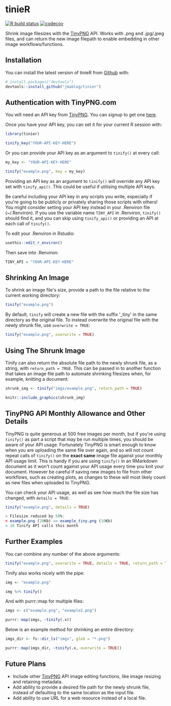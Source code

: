 
# tinieR

<!-- badges: start -->
  [![R build status](https://github.com/jmablog/tinieR/workflows/R-CMD-check/badge.svg)](https://github.com/jmablog/tinieR/actions)
[![codecov](https://codecov.io/gh/jmablog/tinieR/branch/master/graph/badge.svg)](https://codecov.io/gh/jmablog/tinieR)
  <!-- badges: end -->

Shrink image filesizes with the [TinyPNG](https://tinypng.com) API. Works with .png and .jpg/.jpeg files, and can return the new image filepath to enable embedding in other image workflows/functions.

## Installation

You can install the latest version of tinieR from [Github](https://github.com) with:

``` r
# install.packages("devtools")
devtools::install_github("jmablog/tinier")
```

## Authentication with TinyPNG.com

You will need an API key from [TinyPNG](https://tinypng.com). You can signup to get one [here](https://tinypng.com/developers).

Once you have your API key, you can set it for your current R session with:

``` r
library(tinier)

tinify_key("YOUR-API-KEY-HERE")
```

Or you can provide your API key as an argument to `tinify()` at every call:

``` r
my_key <- "YOUR-API-KEY-HERE"

tinify("example.png", key = my_key)
```

Providing an API key as an argument to `tinify()` will override any API key set with `tinify_api()`. This could be useful if utilising multiple API keys.

Be careful including your API key in any scripts you write, especially if you're going to be publicly or privately sharing those scripts with others! You might consider setting your API key instead in your .Renviron file (~/.Renviron). If you use the variable name `TINY_API` in .Renviron, `tinify()` should find it, and you can skip using `tinify_api()` or providing an API at each call of `tinify()`.

To edit your .Renviron in Rstudio:

``` r
usethis::edit_r_environ()
```

Then save into .Renviron:

``` r
TINY_API = "YOUR-API-KEY-HERE"
```

## Shrinking An Image

To shrink an image file's size, provide a path to the file relative to the current working directory:

``` r
tinify("example.png")
```

By default, `tinify` will create a new file with the suffix '_tiny' in the same directory as the original file. To instead overwrite the original file with the newly shrunk file, use `overwrite = TRUE`:

``` r
tinify("example.png", overwrite = TRUE)
```

## Using The Shrunk Image

Tinify can also return the absolute file path to the newly shrunk file, as a string, with `return_path = TRUE`. This can be passed in to another function that takes an image file path to automate shrinking filesizes when, for example, knitting a document:

``` r
shrunk_img <- tinify("imgs/example.png", return_path = TRUE)

knitr::include_graphics(shrunk_img)
```

## TinyPNG API Monthly Allowance and Other Details

TinyPNG is quite generous at 500 free images per month, but if you're using `tinify()` as part a script that may be run multiple times, you should be aware of your API usage. Fortunately TinyPNG is smart enough to know when you are uploading the same file over again, and so will not count repeat calls of `tinify()` on the **exact same** image file against your monthly API usage limit. This is handy if you are using `tinify()` in an RMarkdown document as it won't count against your API usage every time you knit your document. However be careful if saving new images to file from other workflows, such as creating plots, as changes to these will most likely count as new files when uploaded to TinyPNG.

You can check your API usage, as well as see how much the file size has changed, with `details = TRUE`:

``` r
tinify("example.png", details = TRUE)

> Filesize reduced by 50%:
> example.png (20Kb) => example_tiny.png (10Kb)
> 10 Tinify API calls this month
```

## Further Examples

You can combine any number of the above arguments:

``` r
tinify("example.png", overwrite = TRUE, details = TRUE, return_path = TRUE)
```

Tinify also works nicely with the pipe:

``` r
img <- "example.png"

img %>% tinify()
```

And with purrr::map for multiple files:

``` r
imgs <- c("example.png", "example2.png")

purrr::map(imgs, ~tinify(.x))
```

Below is an example method for shrinking an entire directory:

``` r
imgs_dir <- fs::dir_ls("imgs", glob = "*.png")

purrr::map(imgs_dir, ~tinify(.x, overwrite = TRUE))
```

## Future Plans

- Include other [TinyPNG](https://tinypng.com) API image editing functions, like image resizing and retaining metadata.
- Add ability to provide a desired file path for the newly shrunk file, instead of defaulting to the same location as the input file.
- Add ability to use URL for a web resource instead of a local file.
